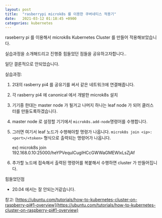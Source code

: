 ```yaml
---
layout: post
title:  "rasberrypi microk8s 를 이용한 쿠버네티스 적용기"
date:   2021-03-12 01:18:45 +0900
categories: kubernetes
---
```


raseberry pi 를 이용해서 microk8s Kubernetes Cluster 를 만들어 적용해보았습니다. 

실습과정을 소개해드리고 진행중 힘들었던 점들을 공유하고자합니다.. 

일단 결론적으로 안되었습니다.


실습과정:


1. 2대의 rasberry pi4 를 공유기를 써서 같은 네트워크에 연결해줍니다. 
2. 각 rasberry pi4 에 canonical 에서 개발한 microk8s 설치
3. 기기중 한대는 master node 가 될거고 나머지 하나는 leaf node 가 되어 클러스터를 만들도록하겠습니다.
3. master node 로 설정할 기기에서 `microk8s.add-node`명령어를 수행합니다. 
4. 그러면 여기서 leaf 노드가 수행해야할 명령가 나옵니다.  `microk8s join <ip>:<port>/<token>` 형식으로 출력되는 명령어가 나옵니다.
    
    ex) microk8s join 192.168.0.10:25000/heYPVequICugIHCcGWWaGMEWlxLsZjAf
5. 추가할 노드에 접속해서 출력된 명령어를 복붙해서 수행하면 cluster 가 만들어집니다.



힘들었던점
- 20.04 에서는 잘 안되는거같습니다.



참고:
[https://ubuntu.com/tutorials/how-to-kubernetes-cluster-on-raspberry-pi#1-overview](https://ubuntu.com/tutorials/how-to-kubernetes-cluster-on-raspberry-pi#1-overview)